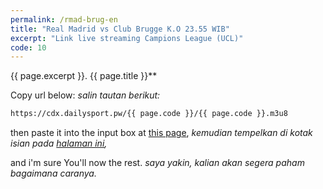 ```yaml
---
permalink: /rmad-brug-en
title: "Real Madrid vs Club Brugge K.O 23.55 WIB"
excerpt: "Link live streaming Campions League (UCL)"
code: 10
---
```

{{ page.excerpt }}. {{ page.title }}**

Copy url below:
_salin tautan berikut:_

```html
https://cdx.dailysport.pw/{{ page.code }}/{{ page.code }}.m3u8
```

then paste it into the input box at [this page](https://mi.knoacc.org/online-m3u8-player),
_kemudian tempelkan di kotak isian pada [halaman ini](https://mi.knoacc.org/online-m3u8-player),_

and i'm sure You'll now the rest.
_saya yakin, kalian akan segera paham bagaimana caranya._
